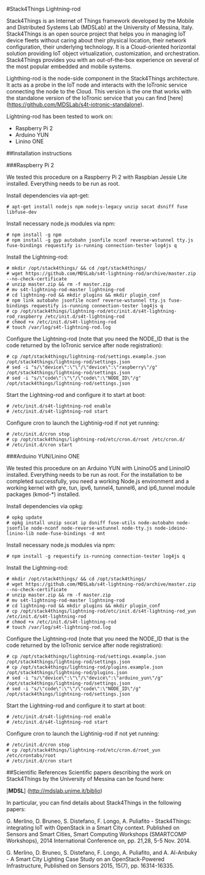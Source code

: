 #Stack4Things Lightning-rod

Stack4Things is an Internet of Things framework developed by the Mobile and Distributed Systems Lab (MDSLab) at the University of Messina, Italy. Stack4Things is an open source project that helps you in managing IoT device fleets without caring about their physical location, their network configuration, their underlying technology. It is a Cloud-oriented horizontal solution providing IoT object virtualization, customization, and orchestration. Stack4Things provides you with an out-of-the-box experience on several of the most popular embedded and mobile systems.

Lighthing-rod is the node-side component in the Stack4Things architecture. It acts as a probe in the IoT node and interacts with the IoTronic service connecting the node to the Cloud. This version is the one that works with the standalone version of the IoTronic service that you can find [here] (https://github.com/MDSLab/s4t-iotronic-standalone).

Lightning-rod has been tested to work on:

* Raspberry Pi 2
* Arduino YUN
* Linino ONE

##Installation instructions

###Raspberry Pi 2

We tested this procedure on a Raspberry Pi 2 with Raspbian Jessie Lite installed. Everything needs to be run as root.

Install dependencies via apt-get:

```
# apt-get install nodejs npm nodejs-legacy unzip socat dsniff fuse libfuse-dev
```

Install necessary node.js modules via npm:

```
# npm install -g npm
# npm install -g gyp autobahn jsonfile nconf reverse-wstunnel tty.js fuse-bindings requestify is-running connection-tester log4js q
```

Install the Lightning-rod:

```
# mkdir /opt/stack4things/ && cd /opt/stack4things/
# wget https://github.com/MDSLab/s4t-lightning-rod/archive/master.zip --no-check-certificate
# unzip master.zip && rm -f master.zip
# mv s4t-lightning-rod-master lightning-rod
# cd lightning-rod && mkdir plugins && mkdir plugin_conf
# npm link autobahn jsonfile nconf reverse-wstunnel tty.js fuse-bindings requestify is-running connection-tester log4js q
# cp /opt/stack4things/lightning-rod/etc/init.d/s4t-lightning-rod_raspberry /etc/init.d/s4t-lightning-rod
# chmod +x /etc/init.d/s4t-lightning-rod
# touch /var/log/s4t-lightning-rod.log
```

Configure the Lightning-rod (note that you need the NODE_ID that is the code returned by the IoTronic service after node registration):

```
# cp /opt/stack4things/lightning-rod/settings.example.json /opt/stack4things/lightning-rod/settings.json
# sed -i "s/\"device\":\"\"/\"device\":\"raspberry\"/g" /opt/stack4things/lightning-rod/settings.json
# sed -i "s/\"code\":\"\"/\"code\":\"NODE_ID\"/g" /opt/stack4things/lightning-rod/settings.json
```

Start the Lightning-rod and configure it to start at boot:

```
# /etc/init.d/s4t-lightning-rod enable
# /etc/init.d/s4t-lightning-rod start
```

Configure cron to launch the Lightinig-rod if not yet running:

```
# /etc/init.d/cron stop
# cp /opt/stack4things/lightning-rod/etc/cron.d/root /etc/cron.d/
# /etc/init.d/cron start
```

###Arduino YUN/Linino ONE

We tested this procedure on an Arduino YUN with LininoOS and LininoIO installed. Everything needs to be run as root. For the installation to be completed successfully, you need a working Node.js environment and a working kernel with gre, tun, ipv6, tunnel4, tunnel6, and ip6_tunnel module packages (kmod-*) installed.

Install dependencies via opkg:

```
# opkg update
# opkg install unzip socat ip dsniff fuse-utils node-autobahn node-jsonfile node-nconf node-reverse-wstunnel node-tty.js node-ideino-linino-lib node-fuse-bindings -d mnt
```

Install necessary node.js modules via npm:

```
# npm install -g requestify is-running connection-tester log4js q
```

Install the Lightning-rod:

```
# mkdir /opt/stack4things/ && cd /opt/stack4things/
# wget https://github.com/MDSLab/s4t-lightning-rod/archive/master.zip --no-check-certificate
# unzip master.zip && rm -f master.zip
# mv s4t-lightning-rod-master lightning-rod
# cd lightning-rod && mkdir plugins && mkdir plugin_conf
# cp /opt/stack4things/lightning-rod/etc/init.d/s4t-lightning-rod_yun /etc/init.d/s4t-lightning-rod
# chmod +x /etc/init.d/s4t-lightning-rod
# touch /var/log/s4t-lightning-rod.log
```

Configure the Lightning-rod (note that you need the NODE_ID that is the code returned by the IoTronic service after node registration):

```
# cp /opt/stack4things/lightning-rod/settings.example.json /opt/stack4things/lightning-rod/settings.json
# cp /opt/stack4things/lightning-rod/plugins.example.json /opt/stack4things/lightning-rod/plugins.json
# sed -i "s/\"device\":\"\"/\"device\":\"arduino_yun\"/g" /opt/stack4things/lightning-rod/settings.json
# sed -i "s/\"code\":\"\"/\"code\":\"NODE_ID\"/g" /opt/stack4things/lightning-rod/settings.json
```

Start the Lightning-rod and configure it to start at boot:

```
# /etc/init.d/s4t-lightning-rod enable
# /etc/init.d/s4t-lightning-rod start
```

Configure cron to launch the Lightinig-rod if not yet running:

```
# /etc/init.d/cron stop
# cp /opt/stack4things/lightning-rod/etc/cron.d/root_yun /etc/crontabs/root
# /etc/init.d/cron start
```

##Scientific References
Scientific papers describing the work on Stack4Things by the University of Messina can be found here:

[**MDSL**] (http://mdslab.unime.it/biblio)

In particular, you can find details about Stack4Things in the following papers:

G. Merlino, D. Bruneo, S. Distefano, F. Longo, A. Puliafito - Stack4Things: integrating IoT with OpenStack in a Smart City context. Published on Sensors and Smart Cities, Smart Computing Workshops (SMARTCOMP Workshops), 2014 International Conference on, pp. 21,28, 5-5 Nov. 2014.

G. Merlino,  D. Bruneo,  S. Distefano,  F. Longo,  A. Puliafito, and A. Al-Anbuky - A Smart City Lighting Case Study on an OpenStack-Powered Infrastructure, Published on Sensors 2015, 15(7), pp. 16314-16335.

